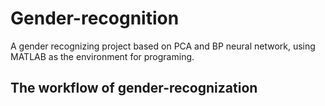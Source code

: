 # Gender-recognition
A gender recognizing project based on PCA and BP neural network, using MATLAB as the environment for programing.
## The workflow of gender-recognization
